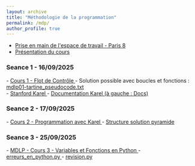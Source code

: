 ```yaml
---
layout: archive
title: "Méthodologie de la programmation"
permalink: /mdp/
author_profile: true
---
```

- <a href="https://pads.up8.edu/s/bMRoOO2dZ">Prise en main de l'espace de travail - Paris 8</a> 
- <a href="https://pads.up8.edu/paq-szN_QZqERE7BpU6Wmw"> Présentation du cours </a>

<h3 id="mdlp-1"> Seance 1 - 16/09/2025 </h3>
- <a href="https://pads.up8.edu/vVg_LRVSRbCEwaLhne1i8A?view"> Cours 1 - Flot de Contrôle </a>
- Solution possible avec boucles et fonctions : <a href="/assets/cours/MdlP/mdlp01-tartine_pseudocode.txt">mdlp01-tartine_pseudocode.txt</a> 
<br>
- <a href="https://codeinplace.stanford.edu/"> Stanford Karel </a>
- <a href="https://codeinplace.stanford.edu/public/ide/a/housekarel"> Documentation Karel (à gauche : Docs) </a>

<h3 id="mdlp-2"> Seance 2 - 17/09/2025 </h3>
- <a href="https://pads.up8.edu/IUIScxQJQiGyHFcUB1eKfg"> Cours 2 - Programmation avec Karel </a>
- <a href="/assets/cours/MdlP/pyramide-struct.py"> Structure solution pyramide </a>

<h3 id="mdlp-2"> Seance 3 - 25/09/2025 </h3>
- <a href="https://pads.up8.edu/AzipMsauRouCjJWSrXOzRQ?view"> MDLP - Cours 3 - Variables et Fonctions en Python </a>
- <a href="/assets/cours/MdlP/cours3/erreurs_en_python.py"> erreurs_en_python.py </a>
- <a href="/assets/cours/MdlP/cours3/revision.py"> revision.py </a>

<!--

------

<h3 id="2021">Programmation en C</h3>
- <a href="/assets/cours/MdlP/MdlP_2223_TP9.zip">TP9.zip</a> 
- <a href="/assets/cours/MdlP/MdlP_2223_CM9.pdf">CM9</a> 
- <a href="/assets/cours/MdlP/MdlP_2223_TP8.pdf">TP8</a> 
- <a href="/assets/cours/MdlP/MdlP_2223_CM8.pdf">CM8</a> 
- <a href="/assets/cours/MdlP/MdlP_2223_CM7.pdf">CM7</a> 
<h3 id="2021">Programmation objet avec python</h3>
- <a href="/assets/cours/MdlP/MdlP_2223_TP7.pdf">TP7</a>
- <a href="/assets/cours/MdlP/MdlP_2223_TP7_Correction.zip">TP7 Correction</a>

<h3 id="2021">Programmation objet avec python</h3>
- <a href="/assets/cours/MdlP/MdlP_2223_CM5.pdf">CM5</a> 
- <a href="/assets/cours/MdlP/MdlP_2223_TP5.pdf">TP5</a>
- <a href="/assets/cours/MdlP/MdlP_2223_TP5.zip">MdP_2223_TP5.zip</a> 

<h3 id="2021">Programmation objet avec python</h3>
- <a href="/assets/cours/MdlP/MdlP_2223_CM4.pdf">CM4</a> 
- <a href="/assets/cours/MdlP/MdlP_2223_TP4.pdf">TP4</a>

<h3 id="2021">Programmation impérative avec python (suite)</h3>
- <a href="/assets/cours/MdlP/MdlP_2223_CM3.pdf">CM3</a> 
- <a href="/assets/cours/MdlP/MdlP_2223_TP3.pdf">TP3</a> 
- <a href="/assets/cours/MdlP/MdlP_2223_TP3.zip">MdP_2223_TP3.zip</a> 

<h3 id="2021">Programmation impérative avec python</h3>
- <a href="/assets/cours/MdlP/MdlP_2223_CM2.pdf">CM2</a> 
- <a href="/assets/cours/MdlP/MdlP_2223_TP2.pdf">TP2</a> 
- <a href="/assets/cours/MdlP/MdlP_2223_TP2_corrige.zip">MdP_2223_TP2_corrige.zip</a> 

<h3 id="2021">Présentation du cours</h3>
- <a href="/assets/cours/MdlP/MdlP_2223_CM1.pdf">CM1</a> 
- <a href="/assets/cours/MdlP/MdlP_demo.zip">fichiers démo python et C</a> 
- <a href="/assets/cours/MdlP/MdlP_2223_TP1.pdf">TP1</a> 
- <a href="/assets/cours/MdlP/MdlP_2223_TP1_corrige.pdf">TP1 - corrigé</a> 
- <a href="/assets/cours/MdlP/MdlP_2223_TP1.zip">MdP_2223_TP1.zip</a> 
-->

